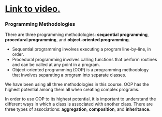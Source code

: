 # [Link to video.](TODO)

### Programming Methodologies

There are three programming methodologies: **sequential programming**, **procedural programming**, and **object-oriented programming**. 

* Sequential programming involves executing a program line-by-line, in order.
* Procedural programming involves calling functions that perform routines and can be called at any point in a program.
* Object-oriented programming (OOP) is a programming methodology that involves separating a program into separate classes.

We have been using all three methodologies in this course. OOP has the highest potential among them all when creating complex programs. 

In order to use OOP to its highest potential, it is important to understand the different ways in which a class is associated with another class. There are three types of associations: **aggregation**, **composition**, and **inheritance**.
